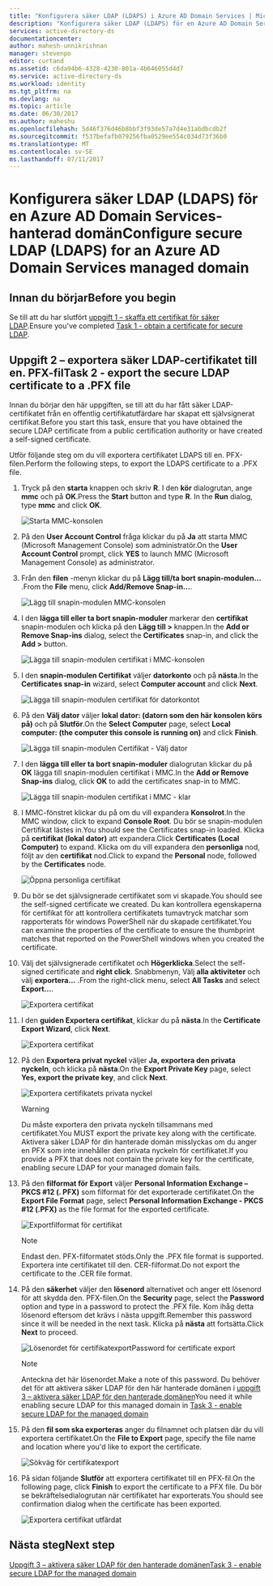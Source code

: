 ```yaml
---
title: "Konfigurera säker LDAP (LDAPS) i Azure AD Domain Services | Microsoft Docs"
description: "Konfigurera säker LDAP (LDAPS) för en Azure AD Domain Services-hanterad domän"
services: active-directory-ds
documentationcenter: 
author: mahesh-unnikrishnan
manager: stevenpo
editor: curtand
ms.assetid: c6da94b6-4328-4230-801a-4b646055d4d7
ms.service: active-directory-ds
ms.workload: identity
ms.tgt_pltfrm: na
ms.devlang: na
ms.topic: article
ms.date: 06/30/2017
ms.author: maheshu
ms.openlocfilehash: 5d46f376d46b8bbf3f93de57a7d4e31abdbcdb2f
ms.sourcegitcommit: f537befafb079256fba0529ee554c034d73f36b0
ms.translationtype: MT
ms.contentlocale: sv-SE
ms.lasthandoff: 07/11/2017
---
```

# <a name="configure-secure-ldap-ldaps-for-an-azure-ad-domain-services-managed-domain"></a><span data-ttu-id="cc5a3-103">Konfigurera säker LDAP (LDAPS) för en Azure AD Domain Services-hanterad domän</span><span class="sxs-lookup"><span data-stu-id="cc5a3-103">Configure secure LDAP (LDAPS) for an Azure AD Domain Services managed domain</span></span>

## <a name="before-you-begin"></a><span data-ttu-id="cc5a3-104">Innan du börjar</span><span class="sxs-lookup"><span data-stu-id="cc5a3-104">Before you begin</span></span>
<span data-ttu-id="cc5a3-105">Se till att du har slutfört [uppgift 1 – skaffa ett certifikat för säker LDAP](active-directory-ds-admin-guide-configure-secure-ldap.md).</span><span class="sxs-lookup"><span data-stu-id="cc5a3-105">Ensure you've completed [Task 1 - obtain a certificate for secure LDAP](active-directory-ds-admin-guide-configure-secure-ldap.md).</span></span>


## <a name="task-2---export-the-secure-ldap-certificate-to-a-pfx-file"></a><span data-ttu-id="cc5a3-106">Uppgift 2 – exportera säker LDAP-certifikatet till en. PFX-fil</span><span class="sxs-lookup"><span data-stu-id="cc5a3-106">Task 2 - export the secure LDAP certificate to a .PFX file</span></span>
<span data-ttu-id="cc5a3-107">Innan du börjar den här uppgiften, se till att du har fått säker LDAP-certifikatet från en offentlig certifikatutfärdare har skapat ett självsignerat certifikat.</span><span class="sxs-lookup"><span data-stu-id="cc5a3-107">Before you start this task, ensure that you have obtained the secure LDAP certificate from a public certification authority or have created a self-signed certificate.</span></span>

<span data-ttu-id="cc5a3-108">Utför följande steg om du vill exportera certifikatet LDAPS till en. PFX-filen.</span><span class="sxs-lookup"><span data-stu-id="cc5a3-108">Perform the following steps, to export the LDAPS certificate to a .PFX file.</span></span>

1. <span data-ttu-id="cc5a3-109">Tryck på den **starta** knappen och skriv **R**. I den **kör** dialogrutan, ange **mmc** och på **OK**.</span><span class="sxs-lookup"><span data-stu-id="cc5a3-109">Press the **Start** button and type **R**. In the **Run** dialog, type **mmc** and click **OK**.</span></span>

    ![Starta MMC-konsolen](./media/active-directory-domain-services-admin-guide/secure-ldap-start-run.png)
2. <span data-ttu-id="cc5a3-111">På den **User Account Control** fråga klickar du på **Ja** att starta MMC (Microsoft Management Console) som administratör.</span><span class="sxs-lookup"><span data-stu-id="cc5a3-111">On the **User Account Control** prompt, click **YES** to launch MMC (Microsoft Management Console) as administrator.</span></span>
3. <span data-ttu-id="cc5a3-112">Från den **filen** -menyn klickar du på **Lägg till/ta bort snapin-modulen...** .</span><span class="sxs-lookup"><span data-stu-id="cc5a3-112">From the **File** menu, click **Add/Remove Snap-in...**.</span></span>

    ![Lägg till snapin-modulen MMC-konsolen](./media/active-directory-domain-services-admin-guide/secure-ldap-add-snapin.png)
4. <span data-ttu-id="cc5a3-114">I den **lägga till eller ta bort snapin-moduler** markerar den **certifikat** snapin-modulen och klicka på den **Lägg till >** knappen.</span><span class="sxs-lookup"><span data-stu-id="cc5a3-114">In the **Add or Remove Snap-ins** dialog, select the **Certificates** snap-in, and click the **Add >** button.</span></span>

    ![Lägga till snapin-modulen certifikat i MMC-konsolen](./media/active-directory-domain-services-admin-guide/secure-ldap-add-certificates-snapin.png)
5. <span data-ttu-id="cc5a3-116">I den **snapin-modulen Certifikat** väljer **datorkonto** och på **nästa**.</span><span class="sxs-lookup"><span data-stu-id="cc5a3-116">In the **Certificates snap-in** wizard, select **Computer account** and click **Next**.</span></span>

    ![Lägga till snapin-modulen certifikat för datorkontot](./media/active-directory-domain-services-admin-guide/secure-ldap-add-certificates-computer-account.png)
6. <span data-ttu-id="cc5a3-118">På den **Välj dator** väljer **lokal dator: (datorn som den här konsolen körs på)** och på **Slutför**.</span><span class="sxs-lookup"><span data-stu-id="cc5a3-118">On the **Select Computer** page, select **Local computer: (the computer this console is running on)** and click **Finish**.</span></span>

    ![Lägga till snapin-modulen Certifikat - Välj dator](./media/active-directory-domain-services-admin-guide/secure-ldap-add-certificates-local-computer.png)
7. <span data-ttu-id="cc5a3-120">I den **lägga till eller ta bort snapin-moduler** dialogrutan klickar du på **OK** lägga till snapin-modulen certifikat i MMC.</span><span class="sxs-lookup"><span data-stu-id="cc5a3-120">In the **Add or Remove Snap-ins** dialog, click **OK** to add the certificates snap-in to MMC.</span></span>

    ![Lägga till snapin-modulen certifikat i MMC - klar](./media/active-directory-domain-services-admin-guide/secure-ldap-add-certificates-snapin-done.png)
8. <span data-ttu-id="cc5a3-122">I MMC-fönstret klickar du på om du vill expandera **Konsolrot**.</span><span class="sxs-lookup"><span data-stu-id="cc5a3-122">In the MMC window, click to expand **Console Root**.</span></span> <span data-ttu-id="cc5a3-123">Du bör se snapin-modulen Certifikat lästes in.</span><span class="sxs-lookup"><span data-stu-id="cc5a3-123">You should see the Certificates snap-in loaded.</span></span> <span data-ttu-id="cc5a3-124">Klicka på **certifikat (lokal dator)** att expandera.</span><span class="sxs-lookup"><span data-stu-id="cc5a3-124">Click **Certificates (Local Computer)** to expand.</span></span> <span data-ttu-id="cc5a3-125">Klicka om du vill expandera den **personliga** nod, följt av den **certifikat** nod.</span><span class="sxs-lookup"><span data-stu-id="cc5a3-125">Click to expand the **Personal** node, followed by the **Certificates** node.</span></span>

    ![Öppna personliga certifikat](./media/active-directory-domain-services-admin-guide/secure-ldap-open-personal-store.png)
9. <span data-ttu-id="cc5a3-127">Du bör se det självsignerade certifikatet som vi skapade.</span><span class="sxs-lookup"><span data-stu-id="cc5a3-127">You should see the self-signed certificate we created.</span></span> <span data-ttu-id="cc5a3-128">Du kan kontrollera egenskaperna för certifikat för att kontrollera certifikatets tumavtryck matchar som rapporterats för windows PowerShell när du skapade certifikatet.</span><span class="sxs-lookup"><span data-stu-id="cc5a3-128">You can examine the properties of the certificate to ensure the thumbprint matches that reported on the PowerShell windows when you created the certificate.</span></span>
10. <span data-ttu-id="cc5a3-129">Välj det självsignerade certifikatet och **Högerklicka**.</span><span class="sxs-lookup"><span data-stu-id="cc5a3-129">Select the self-signed certificate and **right click**.</span></span> <span data-ttu-id="cc5a3-130">Snabbmenyn, Välj **alla aktiviteter** och välj **exportera...** .</span><span class="sxs-lookup"><span data-stu-id="cc5a3-130">From the right-click menu, select **All Tasks** and select **Export...**.</span></span>

    ![Exportera certifikat](./media/active-directory-domain-services-admin-guide/secure-ldap-export-cert.png)
11. <span data-ttu-id="cc5a3-132">I den **guiden Exportera certifikat**, klickar du på **nästa**.</span><span class="sxs-lookup"><span data-stu-id="cc5a3-132">In the **Certificate Export Wizard**, click **Next**.</span></span>

    ![Exportera certifikat](./media/active-directory-domain-services-admin-guide/secure-ldap-export-cert-wizard.png)
12. <span data-ttu-id="cc5a3-134">På den **Exportera privat nyckel** väljer **Ja, exportera den privata nyckeln**, och klicka på **nästa**.</span><span class="sxs-lookup"><span data-stu-id="cc5a3-134">On the **Export Private Key** page, select **Yes, export the private key**, and click **Next**.</span></span>

    ![Exportera certifikatets privata nyckel](./media/active-directory-domain-services-admin-guide/secure-ldap-export-private-key.png)

    > [!WARNING]
    > <span data-ttu-id="cc5a3-136">Du måste exportera den privata nyckeln tillsammans med certifikatet.</span><span class="sxs-lookup"><span data-stu-id="cc5a3-136">You MUST export the private key along with the certificate.</span></span> <span data-ttu-id="cc5a3-137">Aktivera säker LDAP för din hanterade domän misslyckas om du anger en PFX som inte innehåller den privata nyckeln för certifikatet.</span><span class="sxs-lookup"><span data-stu-id="cc5a3-137">If you provide a PFX that does not contain the private key for the certificate, enabling secure LDAP for your managed domain fails.</span></span>
    >
    >
13. <span data-ttu-id="cc5a3-138">På den **filformat för Export** väljer **Personal Information Exchange – PKCS #12 (. PFX)** som filformat för det exporterade certifikatet.</span><span class="sxs-lookup"><span data-stu-id="cc5a3-138">On the **Export File Format** page, select **Personal Information Exchange - PKCS #12 (.PFX)** as the file format for the exported certificate.</span></span>

    ![Exportfilformat för certifikat](./media/active-directory-domain-services-admin-guide/secure-ldap-export-to-pfx.png)

    > [!NOTE]
    > <span data-ttu-id="cc5a3-140">Endast den. PFX-filformatet stöds.</span><span class="sxs-lookup"><span data-stu-id="cc5a3-140">Only the .PFX file format is supported.</span></span> <span data-ttu-id="cc5a3-141">Exportera inte certifikatet till den. CER-filformat.</span><span class="sxs-lookup"><span data-stu-id="cc5a3-141">Do not export the certificate to the .CER file format.</span></span>
    >
    >
14. <span data-ttu-id="cc5a3-142">På den **säkerhet** väljer den **lösenord** alternativet och anger ett lösenord för att skydda den. PFX-filen.</span><span class="sxs-lookup"><span data-stu-id="cc5a3-142">On the **Security** page, select the **Password** option and type in a password to protect the .PFX file.</span></span> <span data-ttu-id="cc5a3-143">Kom ihåg detta lösenord eftersom det krävs i nästa uppgift.</span><span class="sxs-lookup"><span data-stu-id="cc5a3-143">Remember this password since it will be needed in the next task.</span></span> <span data-ttu-id="cc5a3-144">Klicka på **nästa** att fortsätta.</span><span class="sxs-lookup"><span data-stu-id="cc5a3-144">Click **Next** to proceed.</span></span>

    ![<span data-ttu-id="cc5a3-145">Lösenordet för certifikatexport</span><span class="sxs-lookup"><span data-stu-id="cc5a3-145">Password for certificate export</span></span> ](./media/active-directory-domain-services-admin-guide/secure-ldap-export-select-password.png)

    > [!NOTE]
    > <span data-ttu-id="cc5a3-146">Anteckna det här lösenordet.</span><span class="sxs-lookup"><span data-stu-id="cc5a3-146">Make a note of this password.</span></span> <span data-ttu-id="cc5a3-147">Du behöver det för att aktivera säker LDAP för den här hanterade domänen i [uppgift 3 – aktivera säker LDAP för den hanterade domänen](active-directory-ds-admin-guide-configure-secure-ldap-enable-ldaps.md)</span><span class="sxs-lookup"><span data-stu-id="cc5a3-147">You need it while enabling secure LDAP for this managed domain in [Task 3 - enable secure LDAP for the managed domain](active-directory-ds-admin-guide-configure-secure-ldap-enable-ldaps.md)</span></span>
    >
    >
15. <span data-ttu-id="cc5a3-148">På den **fil som ska exporteras** anger du filnamnet och platsen där du vill exportera certifikatet.</span><span class="sxs-lookup"><span data-stu-id="cc5a3-148">On the **File to Export** page, specify the file name and location where you'd like to export the certificate.</span></span>

    ![Sökväg för certifikatexport](./media/active-directory-domain-services-admin-guide/secure-ldap-export-select-path.png)
16. <span data-ttu-id="cc5a3-150">På sidan följande **Slutför** att exportera certifikatet till en PFX-fil.</span><span class="sxs-lookup"><span data-stu-id="cc5a3-150">On the following page, click **Finish** to export the certificate to a PFX file.</span></span> <span data-ttu-id="cc5a3-151">Du bör se bekräftelsedialogrutan när certifikatet har exporterats.</span><span class="sxs-lookup"><span data-stu-id="cc5a3-151">You should see confirmation dialog when the certificate has been exported.</span></span>

    ![Exportera certifikat utfärdat](./media/active-directory-domain-services-admin-guide/secure-ldap-exported-as-pfx.png)


## <a name="next-step"></a><span data-ttu-id="cc5a3-153">Nästa steg</span><span class="sxs-lookup"><span data-stu-id="cc5a3-153">Next step</span></span>
[<span data-ttu-id="cc5a3-154">Uppgift 3 – aktivera säker LDAP för den hanterade domänen</span><span class="sxs-lookup"><span data-stu-id="cc5a3-154">Task 3 - enable secure LDAP for the managed domain</span></span>](active-directory-ds-admin-guide-configure-secure-ldap-enable-ldaps.md)

